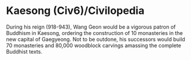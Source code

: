 # Kaesong (Civ6)/Civilopedia

During his reign (918-943), Wang Geon would be a vigorous patron of Buddhism in Kaesong, ordering the construction of 10 monasteries in the new capital of Gaegyeong. Not to be outdone, his successors would build 70 monasteries and 80,000 woodblock carvings amassing the complete Buddhist texts.